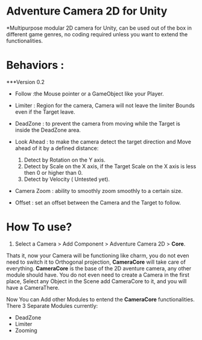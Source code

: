 # Adventure Camera 2D for Unity

*Multipurpose modular 2D camera for Unity, can be used out of the box in different game genres, no coding required unless you want to extend the functionalities.


# Behaviors :

***Version 0.2

- Follow  :the Mouse pointer or a GameObject like your Player.
- Limiter : Region for the camera, Camera will not leave the limiter Bounds even if the Target leave.
- DeadZone : to prevent the camera from moving while the Target is inside the DeadZone area.
- Look Ahead : to make the camera detect the target direction and Move ahead of it by a defined distance:
    1. Detect by Rotation on the Y axis.
    2. Detect by Scale on the X axis, if the Target Scale on the X axis is less then 0 or higher than 0.
    3. Detect by Velocity ( Untested yet).

- Camera Zoom : ability to smoothly zoom smoothly to a certain size.
- Offset : set an offset between the Camera and the Target to follow.


# How To use?

1. Select a Camera > Add Component > Adventure Camera 2D > **Core**.

Thats it, now your Camera will be functioning like charm, you do not even need to switch it to Orthogonal projection, **CameraCore** will take care of everything. **CameraCore** is the base of the 2D aventure camera, any other module should have.
You do not even need to create a Camera in the first place, Select any Object in the Scene add CameraCore to it, and you will have a CameraThere. 

Now You can Add other Modules to entend the **CameraCore** functionalities.
There 3 Separate Modules currently: 
  - DeadZone
  - Limiter
  - Zooming
